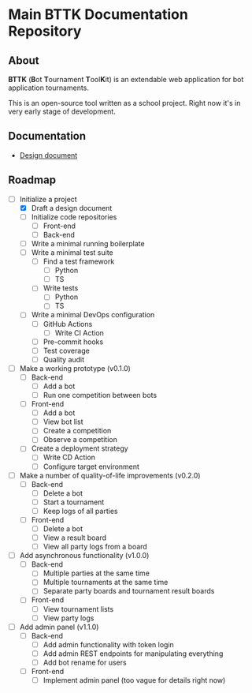 # Main BTTK Documentation Repository
## About
**BTTK** (**B**ot **T**ournament **T**ool**K**it) is an extendable web application for bot application tournaments.

This is an open-source tool written as a school project. Right now it's in very early stage of development.
## Documentation
- [Design document](DesignDocument/DESDOC.MD)

## Roadmap
- [ ] Initialize a project
    - [x] Draft a design document
    - [ ] Initialize code repositories
        - [ ] Front-end
        - [ ] Back-end
    - [ ] Write a minimal running boilerplate
    - [ ] Write a minimal test suite
        - [ ] Find a test framework
            - [ ] Python
            - [ ] TS
        - [ ] Write tests
            - [ ] Python
            - [ ] TS
    - [ ] Write a minimal DevOps configuration
        - [ ] GitHub Actions
            - [ ] Write CI Action
        - [ ] Pre-commit hooks
        - [ ] Test coverage
        - [ ] Quality audit
- [ ] Make a working prototype (v0.1.0)
    - [ ] Back-end
        - [ ] Add a bot
        - [ ] Run one competition between bots
    - [ ] Front-end
        - [ ] Add a bot
        - [ ] View bot list
        - [ ] Create a competition
        - [ ] Observe a competition
    - [ ] Create a deployment strategy
        - [ ] Write CD Action
        - [ ] Configure target environment
- [ ] Make a number of quality-of-life improvements (v0.2.0)
    - [ ] Back-end
        - [ ] Delete a bot
        - [ ] Start a tournament
        - [ ] Keep logs of all parties
    - [ ] Front-end
        - [ ] Delete a bot
        - [ ] View a result board
        - [ ] View all party logs from a board
- [ ] Add asynchronous functionality (v1.0.0)
    - [ ] Back-end
        - [ ] Multiple parties at the same time
        - [ ] Multiple tournaments at the same time
        - [ ] Separate party boards and tournament result boards
    - [ ] Front-end
        - [ ] View tournament lists
        - [ ] View party logs
- [ ] Add admin panel (v1.1.0)
    - [ ] Back-end
        - [ ] Add admin functionality with token login
        - [ ] Add admin REST endpoints for manipulating everything
        - [ ] Add bot rename for users
    - [ ] Front-end
        - [ ] Implement admin panel (too vague for details right now)